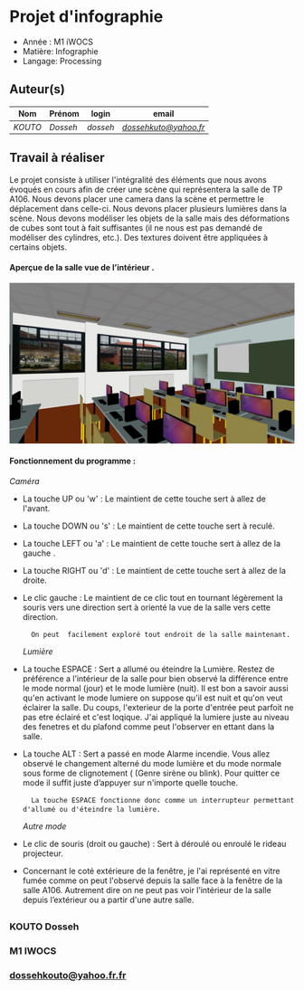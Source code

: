 
# Projet d'infographie

- Année : M1 iWOCS
- Matière: Infographie
- Langage: Processing

## Auteur(s)

|Nom|Prénom|login|email|
|--|--|--|--|
| *KOUTO* | *Dosseh* | *dosseh* | *dossehkuto@yahoo.fr* |


## Travail à réaliser

Le projet consiste à utiliser l'intégralité des éléments que nous avons évoqués en cours afin de créer une scène qui représentera la salle de TP A106. Nous devons placer une camera dans la scène et permettre le déplacement dans celle-ci. Nous devons placer plusieurs lumières dans la scène. Nous devons  modéliser les objets de la salle mais des déformations de cubes sont tout à fait suffisantes (il ne nous est pas demandé de modéliser des cylindres, etc.). Des textures doivent être appliquées à certains objets.



 ####  Aperçue de la salle vue de l’intérieur .
 
![](SalleA106/data/vueSalle.png)

 #### Fonctionnement du programme :
 
   _Caméra_
 
- La touche UP ou 'w' :  Le maintient de cette touche sert à allez de l'avant. 
- La touche DOWN ou 's' : Le maintient de cette touche sert  à reculé. 
-  La touche LEFT ou 'a' :  Le maintient de cette touche sert à allez de la gauche . 
-  La touche RIGHT ou 'd' :  Le maintient de cette touche sert à allez de la droite. 
- Le clic gauche :  Le maintient de ce clic tout en tournant légèrement la souris vers une direction sert à orienté la vue de la salle vers cette direction.

		On peut  facilement exploré tout endroit de la salle maintenant.
		
  _Lumière_
  
- La touche ESPACE : Sert a allumé ou éteindre la Lumière. 
	Restez de préférence a l’intérieur de la salle pour bien observé la différence entre le mode normal (jour) et le mode lumière (nuit). 
	Il est bon a savoir aussi qu'en activant le mode lumiere on suppose qu'il est nuit et qu'on veut éclairer la salle. Du coups, l'exterieur de la porte d'entrée peut parfoit ne pas etre éclairé et c'est loqique. J'ai appliqué la lumiere juste au niveau des fenetres et du plafond comme peut l'observer en ettant dans la salle.


- La touche ALT : Sert a passé en mode Alarme incendie. 
	Vous allez observé le changement alterné du mode lumière et du mode normale sous forme de clignotement ( (Genre sirène ou blink). Pour quitter ce mode il suffit juste d’appuyer sur n'importe quelle touche.
	
		La touche ESPACE fonctionne donc comme un interrupteur permettant d'allumé ou d'éteindre la lumière.

  _Autre mode_
- Le clic de souris (droit ou gauche) : Sert à déroulé ou enroulé le rideau projecteur.

- Concernant le coté extérieure de la fenêtre, je l'ai représenté en vitre fumée comme on peut l'observé depuis la salle face à la fenêtre de la salle A106. Autrement dire on ne peut pas voir l’intérieur de la salle depuis l’extérieur ou a partir d'une autre salle.


## 
### KOUTO Dosseh
### M1 IWOCS
### dossehkouto@yahoo.fr.fr
